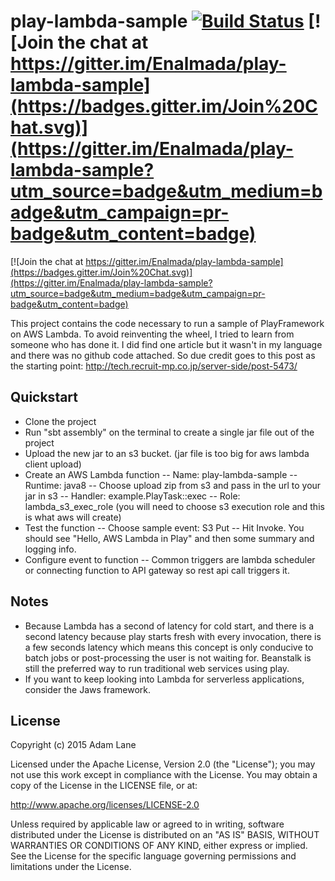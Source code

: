 # play-lambda-sample [![Build Status](https://travis-ci.org/Enalmada/play-lambda-sample.svg?branch=master)](https://travis-ci.org/Enalmada/play-lambda-sample) [![Join the chat at https://gitter.im/Enalmada/play-lambda-sample](https://badges.gitter.im/Join%20Chat.svg)](https://gitter.im/Enalmada/play-lambda-sample?utm_source=badge&utm_medium=badge&utm_campaign=pr-badge&utm_content=badge)

[![Join the chat at https://gitter.im/Enalmada/play-lambda-sample](https://badges.gitter.im/Join%20Chat.svg)](https://gitter.im/Enalmada/play-lambda-sample?utm_source=badge&utm_medium=badge&utm_campaign=pr-badge&utm_content=badge)

This project contains the code necessary to run a sample of PlayFramework on AWS Lambda.
To avoid reinventing the wheel, I tried to learn from someone who has done it.
I did find one article but it wasn't in my language and there was no github code attached.
So due credit goes to this post as the starting point: http://tech.recruit-mp.co.jp/server-side/post-5473/

## Quickstart
- Clone the project
- Run "sbt assembly" on the terminal to create a single jar file out of the project
- Upload the new jar to an s3 bucket. (jar file is too big for aws lambda client upload)
- Create an AWS Lambda function 
 -- Name: play-lambda-sample
 -- Runtime: java8
 -- Choose upload zip from s3 and pass in the url to your jar in s3
 -- Handler: example.PlayTask::exec
 -- Role: lambda_s3_exec_role (you will need to choose s3 execution role and this is what aws will create)
- Test the function
 -- Choose sample event: S3 Put
 -- Hit Invoke.  You should see "Hello, AWS Lambda in Play" and then some summary and logging info.
- Configure event to function
 -- Common triggers are lambda scheduler or connecting function to API gateway so rest api call triggers it.
 
## Notes
- Because Lambda has a second of latency for cold start, and there is a second latency because play starts fresh with every invocation, there is a few seconds latency which means this
  concept is only conducive to batch jobs or post-processing the user is not waiting for.  Beanstalk is still the preferred way to run traditional web services using play.
- If you want to keep looking into Lambda for serverless applications, consider the Jaws framework.  

## License

Copyright (c) 2015 Adam Lane

Licensed under the Apache License, Version 2.0 (the "License"); you may not use this work except in compliance with the License. You may obtain a copy of the License in the LICENSE file, or at:

http://www.apache.org/licenses/LICENSE-2.0

Unless required by applicable law or agreed to in writing, software distributed under the License is distributed on an "AS IS" BASIS, WITHOUT WARRANTIES OR CONDITIONS OF ANY KIND, either express or implied. See the License for the specific language governing permissions and limitations under the License.
  